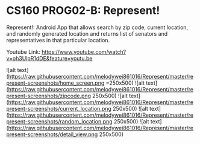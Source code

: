 # CS160 PROG02-B: Represent!
Represent!: Android App that allows search by zip code, current location, and randomly generated location and returns list of senators and representatives in that particular location.

Youtube Link: https://www.youtube.com/watch?v=oh3UlpR1dDE&feature=youtu.be

![alt text](https://raw.githubusercontent.com/melodywei861016/Represent/master/represent-screenshots/home_screen.png =250x500)
![alt text](https://raw.githubusercontent.com/melodywei861016/Represent/master/represent-screenshots/zipcode.png 250x500)
![alt text](https://raw.githubusercontent.com/melodywei861016/Represent/master/represent-screenshots/current_location.png 250x500)
![alt text](https://raw.githubusercontent.com/melodywei861016/Represent/master/represent-screenshots/random_location.png 250x500)
![alt text](https://raw.githubusercontent.com/melodywei861016/Represent/master/represent-screenshots/detail_view.png 250x500)
